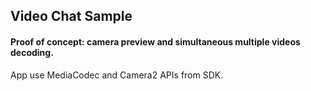## Video Chat Sample
#### Proof of concept: camera preview and simultaneous multiple videos decoding.
App use MediaCodec and Camera2 APIs from SDK.